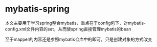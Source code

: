 # mybatis-spring
本文主要用于学习spring整合mybatis，重点在于config包下，对mybatis-config.xml文件内容的set，从而使spring直接管理mybatis的bean

至于mapper的内容还是参照mybatis仓库中的即可，只是创建对象的方式改变

